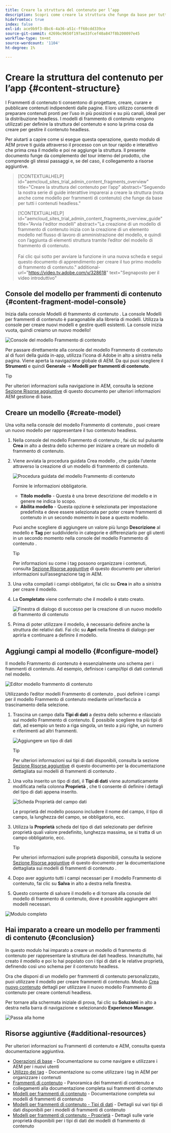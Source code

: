 ```yaml
---
title: Creare la struttura del contenuto per l’app
description: Scopri come creare la struttura che funge da base per tutti i contenuti headless utilizzando modelli di frammenti di contenuto AEM.
hidefromtoc: true
index: false
exl-id: ace9b9f3-8bc6-4a36-a51c-ff60cdd339ce
source-git-commit: 4269bc9650f197ae33fcef40a847f8b200097e45
workflow-type: tm+mt
source-wordcount: '1104'
ht-degree: 1%

---
```


# Creare la struttura del contenuto per l’app {#content-structure}

I Frammenti di contenuto ti consentono di progettare, creare, curare e pubblicare contenuti indipendenti dalle pagine. Il loro utilizzo consente di preparare contenuti pronti per l’uso in più posizioni e su più canali, ideali per la distribuzione headless. I modelli di frammento di contenuto vengono utilizzati per definire la struttura del contenuto e sono la prima cosa da creare per gestire il contenuto headless.

Per aiutarti a capire come si esegue questa operazione, questo modulo di AEM prove ti guida attraverso il processo con un tour rapido e interattivo che prima crea il modello e poi ne aggiunge la struttura. Il presente documento funge da complemento del tour interno del prodotto, che comprende gli stessi passaggi e, se del caso, il collegamento a risorse aggiuntive.

>[!CONTEXTUALHELP]
>id="aemcloud_sites_trial_admin_content_fragments_overview"
>title="Creare la struttura del contenuto per l’app"
>abstract="Seguendo la nostra serie di guide interattive imparerai a creare la struttura (nota anche come modello per frammenti di contenuto) che funge da base per tutti i contenuti headless."

>[!CONTEXTUALHELP]
>id="aemcloud_sites_trial_admin_content_fragments_overview_guide"
>title="Avvia l&#39;editor modelli"
>abstract="La creazione di un modello di frammento di contenuto inizia con la creazione di un elemento modello nel flusso di lavoro di amministrazione del modello, e quindi con l’aggiunta di elementi struttura tramite l’editor del modello di frammento di contenuto.<br><br>Fai clic qui sotto per avviare la funzione in una nuova scheda e segui questo documento di apprendimento per creare il tuo primo modello di frammento di contenuto."
>additional-url="https://video.tv.adobe.com/v/328618" text="Segnaposto per il video introduttivo"

## Console del modello per frammenti di contenuto {#content-fragment-model-console}

Inizia dalla console Modelli di frammento di contenuto . La console Modelli per frammenti di contenuto è paragonabile alla libreria di modelli. Utilizza la console per creare nuovi modelli e gestire quelli esistenti. La console inizia vuota, quindi creiamo un nuovo modello!

![Console del modello Frammento di contenuto](assets/content-structure/content-fragment-model-console.png)

Per passare direttamente alla console del modello Frammento di contenuto al di fuori della guida in-app, utilizza l’icona di Adobe in alto a sinistra nella pagina. Viene aperta la navigazione globale di AEM. Da qui puoi scegliere il **Strumenti** e quindi **Generale** -> **Modelli per frammenti di contenuto**.

>[!TIP]
>
>Per ulteriori informazioni sulla navigazione in AEM, consulta la sezione [Sezione Risorse aggiuntive](#additional-resources) di questo documento per ulteriori informazioni AEM gestione di base.

## Creare un modello {#create-model}

Una volta nella console del modello Frammento di contenuto , puoi creare un nuovo modello per rappresentare il tuo contenuto headless.

1. Nella console del modello Frammento di contenuto , fai clic sul pulsante **Crea** in alto a destra dello schermo per iniziare a creare un modello di frammento di contenuto.

1. Viene avviata la procedura guidata Crea modello , che guida l’utente attraverso la creazione di un modello di frammento di contenuto.

   ![Procedura guidata del modello Frammento di contenuto](assets/content-structure/model-wizard.png)

   Fornire le informazioni obbligatorie.

   * **Titolo modello** - Questa è una breve descrizione del modello e in genere ne indica lo scopo.
   * **Abilita modello** - Questa opzione è selezionata per impostazione predefinita e deve essere selezionata per poter creare frammenti di contenuto in un secondo momento in base a questo modello.

   Puoi anche scegliere di aggiungere un valore più lungo **Descrizione** al modello e **Tag** per suddividerlo in categorie e differenziarlo per gli utenti in un secondo momento nella console del modello Frammento di contenuto .

   >[!TIP]
   >
   >Per informazioni su come i tag possono organizzare i contenuti, consulta [Sezione Risorse aggiuntive](#additional-resources) di questo documento per ulteriori informazioni sull’assegnazione tag in AEM.

1. Una volta compilati i campi obbligatori, fai clic su **Crea** in alto a sinistra per creare il modello.

1. La **Completato** viene confermato che il modello è stato creato.

   ![Finestra di dialogo di successo per la creazione di un nuovo modello di frammento di contenuto](assets/content-structure/success.png)

1. Prima di poter utilizzare il modello, è necessario definire anche la struttura dei relativi dati. Fai clic su **Apri** nella finestra di dialogo per aprirla e continuare a definire il modello.

## Aggiungi campi al modello {#configure-model}

Il modello Frammento di contenuto è essenzialmente uno schema per i frammenti di contenuto. Ad esempio, definisce i campi/tipi di dati contenuti nel modello.

![Editor modello frammento di contenuto](assets/content-structure/model-editor.png)

Utilizzando l’editor modelli Frammento di contenuto , puoi definire i campi per il modello Frammento di contenuto mediante un’interfaccia a trascinamento della selezione.

1. Trascina un campo dalla **Tipi di dati** a destra dello schermo e rilascialo sul modello Frammento di contenuto. È possibile scegliere tra più tipi di dati, ad esempio un testo a riga singola, un testo a più righe, un numero e riferimenti ad altri frammenti.

   ![Aggiungere un tipo di dati](assets/content-structure/drop-fields.png)

   >[!TIP]
   >
   >Per ulteriori informazioni sui tipi di dati disponibili, consulta la sezione [Sezione Risorse aggiuntive](#additional-resources) di questo documento per la documentazione dettagliata sui modelli di frammenti di contenuto .

1. Una volta inserito un tipo di dati, il **Tipi di dati** viene automaticamente modificata nella colonna **Proprietà** , che ti consente di definire i dettagli del tipo di dati appena inserito.

   ![Scheda Proprietà del campo dati](assets/content-structure/data-type-properties.png)

   Le proprietà del modello possono includere il nome del campo, il tipo di campo, la lunghezza del campo, se obbligatorio, ecc.

1. Utilizza la **Proprietà** scheda del tipo di dati selezionato per definire proprietà quali valore predefinito, lunghezza massima, se si tratta di un campo obbligatorio, ecc.

   >[!TIP]
   >
   >Per ulteriori informazioni sulle proprietà disponibili, consulta la sezione [Sezione Risorse aggiuntive](#additional-resources) di questo documento per la documentazione dettagliata sui modelli di frammenti di contenuto .

1. Dopo aver aggiunto tutti i campi necessari per il modello Frammento di contenuto, fai clic su **Salva** in alto a destra nella finestra.

1. Questo consente di salvare il modello e di tornare alla console del modello di frammento di contenuto, dove è possibile aggiungere altri modelli necessari.

![Modulo completo](assets/content-structure/content-fragment-model-console-populated.png)

## Hai imparato a creare un modello per frammenti di contenuto {#conclusion}

In questo modulo hai imparato a creare un modello di frammento di contenuto per rappresentare la struttura dei dati headless. Innanzitutto, hai creato il modello e poi lo hai popolato con i tipi di dati e le relative proprietà, definendo così uno schema per il contenuto headless.

Ora che disponi di un modello per frammenti di contenuto personalizzato, puoi utilizzare il modello per creare frammenti di contenuto. Modulo [Crea nuovo contenuto](create-content.md) dettagli per utilizzare il nuovo modello Frammento di contenuto per creare contenuti headless.

Per tornare alla schermata iniziale di prova, fai clic su **Soluzioni** in alto a destra nella barra di navigazione e selezionando **Experience Manager**.

![Passa alla home](assets/content-structure/home.png)

## Risorse aggiuntive {#additional-resources}

Per ulteriori informazioni su Frammenti di contenuto e AEM, consulta questa documentazione aggiuntiva.

* [Operazioni di base](/help/sites-cloud/authoring/getting-started/basic-handling.md) - Documentazione su come navigare e utilizzare i AEM per i nuovi utenti
* [Utilizzo dei tag](/help/sites-cloud/authoring/features/tags.md) - Documentazione su come utilizzare i tag in AEM per organizzare i contenuti
* [Frammenti di contenuto](/help/assets/content-fragments/content-fragments.md) - Panoramica dei frammenti di contenuto e collegamenti alla documentazione completa sui frammenti di contenuto
* [Modelli per frammenti di contenuto](/help/assets/content-fragments/content-fragments-models.md) - Documentazione completa sui modelli di frammenti di contenuto
* [Modelli per frammenti di contenuto - Tipi di dati](/help/assets/content-fragments/content-fragments-models.md#data-types) - Dettagli sui vari tipi di dati disponibili per i modelli di frammenti di contenuto
* [Modelli per frammenti di contenuto - Proprietà](/help/assets/content-fragments/content-fragments-models.md#data-types) - Dettagli sulle varie proprietà disponibili per i tipi di dati dei modelli di frammento di contenuto
